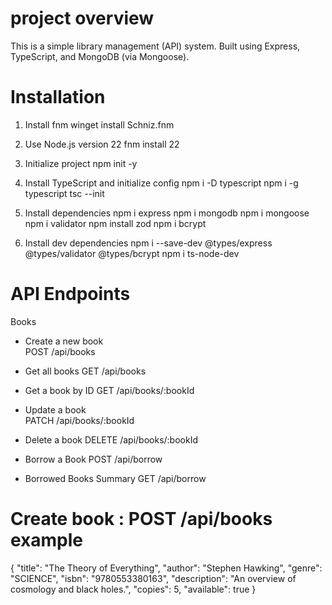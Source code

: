 
# project overview
This is a simple library management (API) system. Built using  Express, TypeScript, and MongoDB (via Mongoose).

# Installation

1. Install fnm
    winget install Schniz.fnm

2. Use Node.js version 22
    fnm install 22

3. Initialize project
    npm init -y

4. Install TypeScript and initialize config
    npm i -D typescript
    npm i -g typescript
    tsc --init

5. Install dependencies
    npm i express
    npm i mongodb
    npm i mongoose
    npm i validator
    npm install zod
    npm i bcrypt


6. Install dev dependencies
    npm i --save-dev @types/express @types/validator  @types/bcrypt
    npm i ts-node-dev

# API Endpoints

Books
- Create a new book  
    POST /api/books 

- Get all books
    GET /api/books   

- Get a book by ID 
    GET /api/books/:bookId  

- Update a book    
    PATCH /api/books/:bookId

- Delete a book 
    DELETE /api/books/:bookId 


- Borrow a Book
    POST /api/borrow

- Borrowed Books Summary
    GET /api/borrow


# Create book : POST /api/books example

{
  "title": "The Theory of Everything",
  "author": "Stephen Hawking",
  "genre": "SCIENCE",
  "isbn": "9780553380163",
  "description": "An overview of cosmology and black holes.",
  "copies": 5,
  "available": true
}